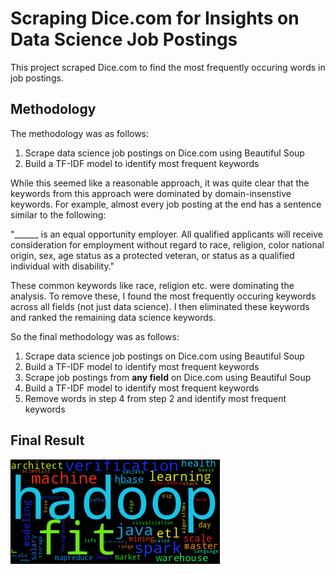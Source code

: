 # Scraping Dice.com for Insights on Data Science Job Postings
This project scraped Dice.com to find the most frequently occuring words in job postings. 

## Methodology
The methodology was as follows:

1) Scrape data science job postings on Dice.com using Beautiful Soup
2) Build a TF-IDF model to identify most frequent keywords

While this seemed like a reasonable approach, it was quite clear that the keywords from this approach were dominated by domain-insenstive keywords. For example, almost every job posting at the end has a sentence similar to the following:

"______ is an equal opportunity employer. All qualified applicants will receive consideration for employment without regard to race, religion, color national origin, sex, age status as a protected veteran, or status as a qualified individual with disability."

These common keywords like race, religion etc. were dominating the analysis. To remove these, I found the most frequently occuring keywords across all fields (not just data science). I then eliminated these keywords and ranked the remaining data science keywords.

So the final methodology was as follows:

1) Scrape data science job postings on Dice.com using Beautiful Soup
2) Build a TF-IDF model to identify most frequent keywords
3) Scrape job postings from **any field** on Dice.com using Beautiful Soup
4) Build a TF-IDF model to identify most frequent keywords
5) Remove words in step 4 from step 2 and identify most frequent keywords

## Final Result
![WordCloud](wordcloud.png)
